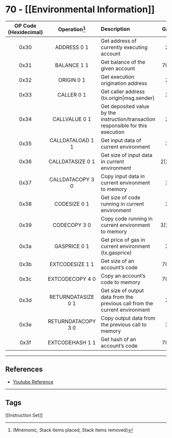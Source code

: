 # 70 - [[Environmental Information]]

| OP Code (Hexidecimal) |   Operation[^1]     | Description                                                                       |  Gas  |
|:---------------------:|:------------------:|:--------------------------------------------------------------------------------- |:-----:|
|         0x30          |    ADDRESS 0 1     | Get address of currently executing account                                        |   2   |
|         0x31          |    BALANCE 1 1     | Get balance of the given account                                                  |  700  |
|         0x32          |     ORIGIN 0 1     | Get execution origination address                                                 |   2   |
|         0x33          |     CALLER 0 1     | Get caller address (tx.origin\|msg.sender)                                        |   2   |
|         0x34          |   CALLVALUE 0 1    | Get deposited value by the instruction/transaction responsible for this execution |   2   |
|         0x35          |  CALLDATALOAD 1 1  | Get input data of current environment                                             |   3   |
|         0x36          |  CALLDATASIZE 0 1  | Get size of input data in current environment                                     | 2[2^] |
|         0x37          |  CALLDATACOPY 3 0  | Copy input data in current environment to memory                                  |   3   |
|         0x38          |    CODESIZE 0 1    | Get size of code running in current environment                                   |   2   |
|         0x39          |    CODECOPY 3 0    | Copy code running in current environment to memory                                | 3[2^] |
|         0x3a          |    GASPRICE 0 1    | Get price of gas in current environment (tx.gasprice)                             |   2   |
|         0x3b          |  EXTCODESIZE 1 1   | Get size of an account’s code                                                     |  700  |
|         0x3c          |  EXTCODECOPY 4 0   | Copy an account’s code to memory                                                  |  700  |
|         0x3d          | RETURNDATASIZE 0 1 | Get size of output data from the previous call from the current environment       |   2   |
|         0x3e          | RETURNDATACOPY 3 0 | Copy output data from the previous call to memory                                 |   3   |
|         0x3f          |  EXTCODEHASH 1 1   | Get hash of an account’s code                                                     |  700  |

[^1]: (Mnemonic, Stack items placed, Stack items removed)
[^2]: The base cost is shown but may vary based on the opcode arguments.

___
## References
- [Youtube Reference](https://youtu.be/MFoxW07ICKs?t=480)
___
## Tags
[[Instruction Set]]

